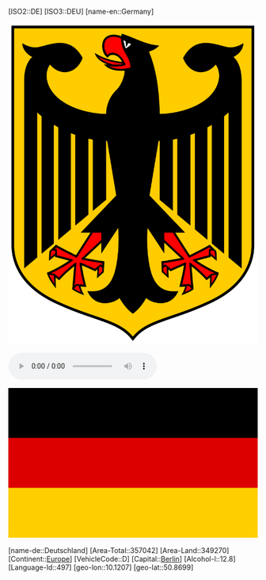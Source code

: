 ﻿---
location: [50.8699,10.1207]
type: Country
SpocWebEntityId: 26878
isDeleted: false
confidential: public
tags:
- geo/Country

---
[ISO2::DE]
[ISO3::DEU]
[name-en::Germany]

![Coat_of_arms_of_Germany](geo/Continent/Europe/Germany/Coat_of_arms_of_Germany.svg)

![Anthem-Germany](xLarge/National-Anthem/Anthem-Germany.mp3)

![Flag_of_Germany](geo/Continent/Europe/Germany/Flag_of_Germany.svg)


[name-de::Deutschland]
[Area-Total::357042]
[Area-Land::349270]
[Continent::[Europe](geo/Continent/Europe.md)]
[VehicleCode::D]
[Capital::[Berlin](geo/Continent/Europe/Germany/State-Berlin/Berlin.md)]
[Alcohol-l::12.8]
[Language-Id::497]
[geo-lon::10.1207]
[geo-lat::50.8699]

